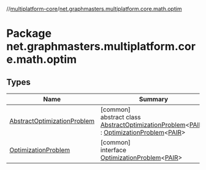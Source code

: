 //[multiplatform-core](../../index.md)/[net.graphmasters.multiplatform.core.math.optim](index.md)

# Package net.graphmasters.multiplatform.core.math.optim

## Types

| Name | Summary |
|---|---|
| [AbstractOptimizationProblem](-abstract-optimization-problem/index.md) | [common]<br>abstract class [AbstractOptimizationProblem](-abstract-optimization-problem/index.md)&lt;[PAIR](-abstract-optimization-problem/index.md)&gt; : [OptimizationProblem](-optimization-problem/index.md)&lt;[PAIR](-abstract-optimization-problem/index.md)&gt; |
| [OptimizationProblem](-optimization-problem/index.md) | [common]<br>interface [OptimizationProblem](-optimization-problem/index.md)&lt;[PAIR](-optimization-problem/index.md)&gt; |
